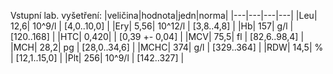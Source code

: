
<div class="w3-row">
<div class="w3-half">

<div class="w3-khaki w3-xlarge w3-padding w3-margin">

Vstupní lab. vyšetření: 
|veličina|hodnota|jedn|norma|
|---|---|---|---|
|Leu| 12,6| 10^9/l |	[4,0..10,0] |
|Ery| 5,56| 10^12/l |	[3,8..4,8] |
|Hb| 157| g/l |		[120..168] |
|HTC| 0,420| |		[0,39 +- 0,04] |
|MCV| 75,5| fl |		[82,6..98,4] |
|MCH| 28,2| pg |		[28,0..34,6] |
|MCHC| 374| g/l |		[329..364] |
|RDW| 14,5| % |		[12,1..15,0] |
|Plt| 256| 10^9/l | 		[142..327] |




</div>

</div>
<div class="w3-half">
<bdl-quiz id="q1" type="choice2" 
          question=" Rozbor výsledků krevního obrazu - proč má pacient normální hematokrit (0,42), ale erytrocyty mají nižší MCV?" 
          answers=" Vlivem hemokoncentrace při osmotické diuréze v kombinaci s hyperosmolaritou vedoucí ke zmenšení MCV erytrocytů, vliv může mít i dopočet těchto hodnot manuálně. |Dominantním mechanismem je alterace membrány erytrocytů při průchodu slezinou, erytrocyty poškozené hyperosmolárním prostředím a acidózou ztrácí část své membrány a zmenšují svůj povrch, nejsou však nadměrně destruovány, proto je hematokrit v normě." 
          correctoptions="true|false" 
          explanations="ano|ne" 
          buttontitle="zkontrolovat odpověď"></bdl-quiz>
<bdl-quiz id="q2" type="choice2" 
          question="Leukocyty a co by ještě doplnili zadalší vyšetření (diferenciál)?" 
          answers="Pro leukocytózu bych doplnil diferenciální rozpočet leukocytů a CRP.|Pacient má suspektní konkomitantní hematologické onemocnění, nelze vyloučit leukémii či leukemizovaný lymfom, doplním vyšetření průtokovou cytometrií z periferní krve k vyloučení či potvrzení této možnosti a naplánuji trepanobiopsii." 
          correctoptions="true|false" 
          explanations="ano|ne" 
          buttontitle="zkontrolovat odpověď" ></bdl-quiz>
<bdl-quiz-control ids="q1,q2"></bdl-quiz-control>          
</div>
</div>
